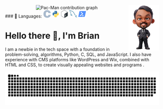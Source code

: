<img align="right" src="mycartoon.png.png" width="100" />
<div align="center">
  <picture>
    <source media="(prefers-color-scheme: dark)" srcset="https://raw.githubusercontent.com/Kbryaann/Kbryaann/output/pacman-contribution-graph-dark.svg">
    <source media="(prefers-color-scheme: light)" srcset="https://raw.githubusercontent.com/Kbryaann/Kbryaann/output/pacman-contribution-graph.svg">
    <img alt="Pac-Man contribution graph" src="https://raw.githubusercontent.com/Kbryaann/Kbryaann/output/pacman-contribution-graph.svg">
  </picture>
</div>
### 🧠 Languages:
<img src="https://raw.githubusercontent.com/devicons/devicon/master/icons/c/c-original.svg" width="25"/> 
<img src="https://raw.githubusercontent.com/devicons/devicon/master/icons/python/python-original.svg" width="25"/> 
<img src="https://raw.githubusercontent.com/devicons/devicon/master/icons/bash/bash-original.svg" width="25"/> 
<img src="https://raw.githubusercontent.com/devicons/devicon/master/icons/mysql/mysql-original.svg" width="25"/> 
<img src="https://raw.githubusercontent.com/devicons/devicon/master/icons/powershell/powershell-original.svg" width="25"/> 

# Hello there 👋, I'm Brian   

I am a newbie in the tech space with a foundation in problem-solving, algorithms, Python, C, SQL, and JavaScript.
I also have experience with CMS platforms like WordPress and Wix, combined with HTML and CSS, to create visually 
appealing websites and programs .


![Pac-Man Dark Mode Graph](https://raw.githubusercontent.com/Kbryaann/Kbryaann/main/output/pacman-contribution-graph-dark.svg)








<!--
**Kbryaann/Kbryaann** is a ✨ _special_ ✨ repository because its `README.md` (this file) appears on your GitHub profile.

Here are some ideas to get you started:

- 🔭 I’m currently working on ...
- 🌱 I’m currently learning ...
- 👯 I’m looking to collaborate on ...
- 🤔 I’m looking for help with ...
- 💬 Ask me about ...
- 📫 How to reach me: ...
- 😄 Pronouns: ...
- ⚡ Fun fact: ...
-->
